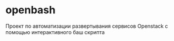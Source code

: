 # openbash
Проект по автоматизации развертывания сервисов Openstack с помощью интерактивного баш скрипта

